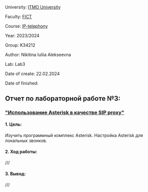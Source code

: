 University: [ITMO University](https://itmo.ru/ru/)

Faculty: [FICT](https://fict.itmo.ru)

Course: [IP-telephony](https://itmo-ict-faculty.github.io/ip-telephony/)

Year: 2023/2024

Group: K34212

Author: Nikitina Iuliia Alekseevna

Lab: Lab3

Date of create: 22.02.2024

Date of finished: 


## Отчет по лабораторной работе №3:
### ["Использование Asterisk в качестве SIP proxy"](https://itmo-ict-faculty.github.io/ip-telephony/education/labs2023_2024/lab3/lab3/)

#### 1. Цель:
Изучить программный комплекс Asterisk. Настройка Asterisk для локальных звонков.

#### 2. Ход работы:

///


#### 3. Вывод:

///





